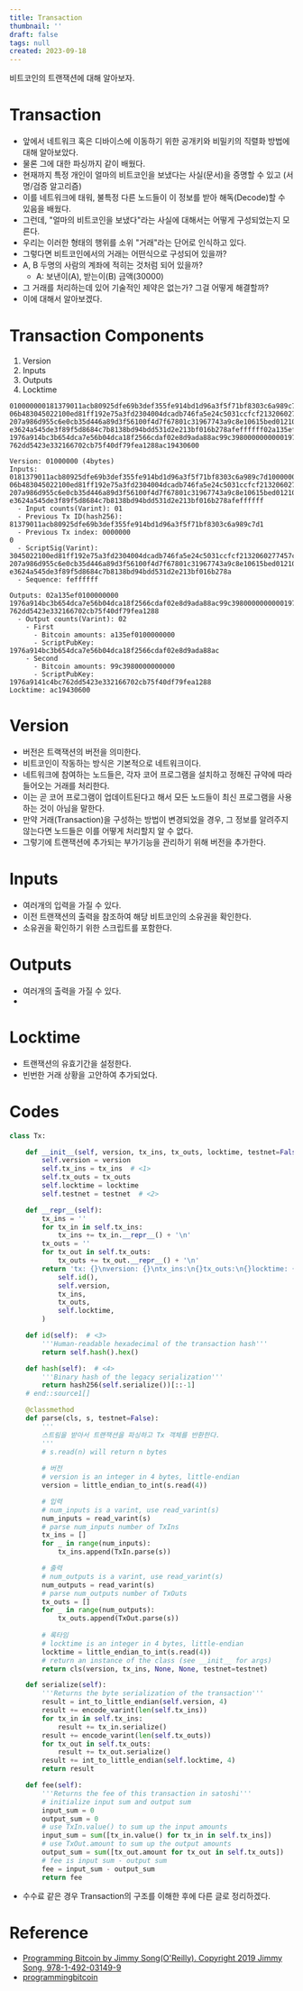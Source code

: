 ```yaml
---
title: Transaction
thumbnail: ''
draft: false
tags: null
created: 2023-09-18
---
```


비트코인의 트랜잭션에 대해 알아보자.

# Transaction

* 앞에서 네트워크 혹은 디바이스에 이동하기 위한 공개키와 비밀키의 직렬화 방법에 대해 알아보았다.
* 물론 그에 대한 파싱까지 같이 배웠다.
* 현재까지 특정 개인이 얼마의 비트코인을 보냈다는 사실(문서)을 증명할 수 있고 (서명/검증 알고리즘)
* 이를 네트워크에 태워, 불특정 다른 노드들이 이 정보를 받아 해독(Decode)할 수 있음을 배웠다.
* 그런데, "얼마의 비트코인을 보냈다"라는 사실에 대해서는 어떻게 구성되었는지 모른다.
* 우리는 이러한 형태의 행위를 소위 "거래"라는 단어로 인식하고 있다.
* 그렇다면 비트코인에서의 거래는 어떤식으로 구성되어 있을까?
* A, B 두명의 사람의 계좌에 적히는 것처럼 되어 있을까?
  * A: 보낸이(A), 받는이(B) 금액(30000)
* 그 거래를 처리하는데 있어 기술적인 제약은 없는가? 그걸 어떻게 해결할까?
* 이에 대해서 알아보겠다.

# Transaction Components

1. Version
1. Inputs
1. Outputs
1. Locktime

````
010000000181379011acb80925dfe69b3def355fe914bd1d96a3f5f71bf8303c6a989c7d10000000
06b483045022100ed81ff192e75a3fd2304004dcadb746fa5e24c5031ccfcf2132060277457c98f02
207a986d955c6e0cb35d446a89d3f56100f4d7f67801c31967743a9c8e10615bed01210349fc4e631
e3624a545de3f89f5d8684c7b8138bd94bdd531d2e213bf016b278afeffffff02a135ef0100000000
1976a914bc3b654dca7e56b04dca18f2566cdaf02e8d9ada88ac99c39800000000001976a9141c4bc
762dd5423e332166702cb75f40df79fea1288ac19430600

Version: 01000000 (4bytes)
Inputs: 0181379011acb80925dfe69b3def355fe914bd1d96a3f5f71bf8303c6a989c7d10000000
06b483045022100ed81ff192e75a3fd2304004dcadb746fa5e24c5031ccfcf2132060277457c98f02
207a986d955c6e0cb35d446a89d3f56100f4d7f67801c31967743a9c8e10615bed01210349fc4e631
e3624a545de3f89f5d8684c7b8138bd94bdd531d2e213bf016b278afeffffff
  - Input counts(Varint): 01
  - Previous Tx ID(hash256): 81379011acb80925dfe69b3def355fe914bd1d96a3f5f71bf8303c6a989c7d1
  - Previous Tx index: 0000000
0
  - ScriptSig(Varint): 3045022100ed81ff192e75a3fd2304004dcadb746fa5e24c5031ccfcf2132060277457c98f02
207a986d955c6e0cb35d446a89d3f56100f4d7f67801c31967743a9c8e10615bed01210349fc4e631
e3624a545de3f89f5d8684c7b8138bd94bdd531d2e213bf016b278a
  - Sequence: feffffff

Outputs: 02a135ef0100000000
1976a914bc3b654dca7e56b04dca18f2566cdaf02e8d9ada88ac99c39800000000001976a9141c4bc
762dd5423e332166702cb75f40df79fea1288
  - Output counts(Varint): 02
    - First
      - Bitcoin amounts: a135ef0100000000
      - ScriptPubKey: 1976a914bc3b654dca7e56b04dca18f2566cdaf02e8d9ada88ac
    - Second
      - Bitcoin amounts: 99c3980000000000
      - ScriptPubKey: 1976a9141c4bc762dd5423e332166702cb75f40df79fea1288
Locktime: ac19430600
````

# Version

* 버전은 트랙잭션의 버전을 의미한다.
* 비트코인이 작동하는 방식은 기본적으로 네트워크이다.
* 네트워크에 참여하는 노드들은, 각자 코어 프로그램을 설치하고 정해진 규약에 따라 들어오는 거래를 처리한다.
* 이는 곧 코어 프로그램이 업데이트된다고 해서 모든 노드들이 최신 프로그램을 사용하는 것이 아님을 말한다.
* 만약 거래(Transaction)을 구성하는 방법이 변경되었을 경우, 그 정보를 알려주지 않는다면 노드들은 이를 어떻게 처리할지 알 수 없다.
* 그렇기에 트랜잭션에 추가되는 부가기능을 관리하기 위해 버전을 추가한다.

# Inputs

* 여러개의 입력을 가질 수 있다.
* 이전 트랜잭션의 출력을 참조하여 해당 비트코인의 소유권을 확인한다.
* 소유권을 확인하기 위한 스크립트를 포함한다.

# Outputs

* 여러개의 출력을 가질 수 있다.
* 

# Locktime

* 트랜잭션의 유효기간을 설정한다.
* 빈번한 거래 상황을 고안하여 추가되었다.

# Codes

````python
class Tx:

    def __init__(self, version, tx_ins, tx_outs, locktime, testnet=False):
        self.version = version
        self.tx_ins = tx_ins  # <1>
        self.tx_outs = tx_outs
        self.locktime = locktime
        self.testnet = testnet  # <2>

    def __repr__(self):
        tx_ins = ''
        for tx_in in self.tx_ins:
            tx_ins += tx_in.__repr__() + '\n'
        tx_outs = ''
        for tx_out in self.tx_outs:
            tx_outs += tx_out.__repr__() + '\n'
        return 'tx: {}\nversion: {}\ntx_ins:\n{}tx_outs:\n{}locktime: {}'.format(
            self.id(),
            self.version,
            tx_ins,
            tx_outs,
            self.locktime,
        )

    def id(self):  # <3>
        '''Human-readable hexadecimal of the transaction hash'''
        return self.hash().hex()

    def hash(self):  # <4>
        '''Binary hash of the legacy serialization'''
        return hash256(self.serialize())[::-1]
    # end::source1[]

    @classmethod
    def parse(cls, s, testnet=False):
        '''
        스트림을 받아서 트랜잭션을 파싱하고 Tx 객체를 반환한다.
        '''
        # s.read(n) will return n bytes
        
        # 버전
        # version is an integer in 4 bytes, little-endian
        version = little_endian_to_int(s.read(4))

        # 입력
        # num_inputs is a varint, use read_varint(s)
        num_inputs = read_varint(s)
        # parse num_inputs number of TxIns
        tx_ins = []
        for _ in range(num_inputs):
            tx_ins.append(TxIn.parse(s))

        # 출력
        # num_outputs is a varint, use read_varint(s)
        num_outputs = read_varint(s)
        # parse num_outputs number of TxOuts
        tx_outs = []
        for _ in range(num_outputs):
            tx_outs.append(TxOut.parse(s))
        
        # 록타임
        # locktime is an integer in 4 bytes, little-endian
        locktime = little_endian_to_int(s.read(4))
        # return an instance of the class (see __init__ for args)
        return cls(version, tx_ins, None, None, testnet=testnet)

    def serialize(self):
        '''Returns the byte serialization of the transaction'''
        result = int_to_little_endian(self.version, 4)
        result += encode_varint(len(self.tx_ins))
        for tx_in in self.tx_ins:
            result += tx_in.serialize()
        result += encode_varint(len(self.tx_outs))
        for tx_out in self.tx_outs:
            result += tx_out.serialize()
        result += int_to_little_endian(self.locktime, 4)
        return result

    def fee(self):
        '''Returns the fee of this transaction in satoshi'''
        # initialize input sum and output sum
        input_sum = 0
        output_sum = 0
        # use TxIn.value() to sum up the input amounts
        input_sum = sum([tx_in.value() for tx_in in self.tx_ins])
        # use TxOut.amount to sum up the output amounts
        output_sum = sum([tx_out.amount for tx_out in self.tx_outs])
        # fee is input sum - output sum
        fee = input_sum - output_sum
        return fee
````

* 수수료 같은 경우 Transaction의 구조를 이해한 후에 다른 글로 정리하겠다.

# Reference

* [Programming Bitcoin by Jimmy Song(O'Reilly). Copyright 2019 Jimmy Song, 978-1-492-03149-9](https://product.kyobobook.co.kr/detail/S000001810191?LINK=NVB&NaPm=ct%3Dlco3jtn4%7Cci%3Dbf430ef307d43aa5d2aed075a40675b99aea5dd1%7Ctr%3Dboksl1%7Csn%3D5342564%7Chk%3D30b6603d08172940787f2adaf8fa881b7ca80517)
* [programmingbitcoin](https://github.com/jimmysong/programmingbitcoin)
